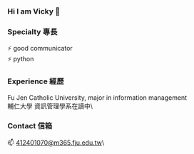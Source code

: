 ### Hi I am Vicky 👋

<!--
**Vickipediaa/Vickipediaa** is a ✨ _special_ ✨ repository because its `README.md` (this file) appears on your GitHub profile.

- 🔭 I’m currently working on ...
- 🌱 I’m currently learning ...
- 👯 I’m looking to collaborate on ...
- 🤔 I’m looking for help with ...
- 💬 Ask me about ...
- 📫 How to reach me: ...
- 😄 Pronouns: ...
- ⚡ Fun fact: ...
-->
### Specialty 專長
⚡ good communicator\
⚡ python 

### Experience 經歷
Fu Jen Catholic University, major in information management\
輔仁大學 資訊管理學系在讀中\

### Contact 信箱
 📫 412401070@m365.fju.edu.tw\
